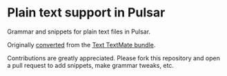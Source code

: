 # Plain text support in Pulsar

Grammar and snippets for plain text files in Pulsar.

Originally [converted](https://pulsar-edit.dev/docs/launch-manual/sections/core-hacking/#converting-from-textmate)
from the [Text TextMate bundle](https://github.com/textmate/text.tmbundle).

Contributions are greatly appreciated. Please fork this repository and open a
pull request to add snippets, make grammar tweaks, etc.
